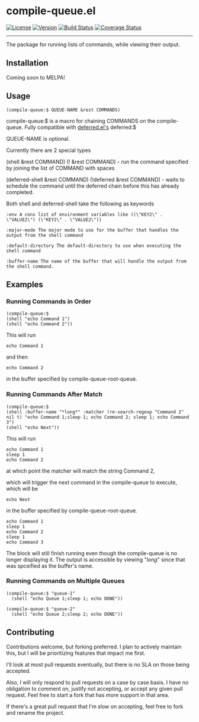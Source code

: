 # compile-queue.el
[![License](https://img.shields.io/badge/license-GPL_3-green.svg)](https://www.gnu.org/licenses/gpl-3.0.txt)
[![Version](https://img.shields.io/github/v/tag/tyler-dodge/compile-queue)](https://github.com/tyler-dodge/compile-queue/releases)
[![Build Status](https://travis-ci.org/tyler-dodge/compile-queue.svg?branch=master)](https://travis-ci.org/github/tyler-dodge/compile-queue)
[![Coverage Status](https://coveralls.io/repos/github/tyler-dodge/compile-queue/badge.svg?branch=master)](https://coveralls.io/github/tyler-dodge/compile-queue)

---

The package for running lists of commands, while viewing their output.

## Installation

Coming soon to MELPA!

## Usage

```
(compile-queue:$ QUEUE-NAME &rest COMMANDS)
```
compile-queue:$ is a macro for chaining COMMANDS on the compile-queue.
Fully compatible with [deferred.el's](https://github.com/kiwanami/emacs-deferred) deferred:$

QUEUE-NAME is optional.

Currently there are 2 special types

(shell &rest COMMAND)
(! &rest COMMAND) - run the command specified by joining
the list of COMMAND with spaces


(deferred-shell &rest COMMAND)
(!deferred &rest COMMAND) - waits to schedule the command
until the deferred chain before this has already completed.

Both shell and deferred-shell take the following as keywords

```
:env A cons list of environment variables like ((\"KEY2\" . \"VALUE2\") (\"KEY2\" . \"VALUE2\"))
```

```
:major-mode The major mode to use for the buffer that handles the output from the shell command
```

```
:default-directory The default-directory to use when executing the shell command
```


```
:buffer-name The name of the buffer that will handle the output from the shell command.
```

## Examples

### Running Commands in Order

```
(compile-queue:$
(shell "echo Command 1")
(shell "echo Command 2"))
```

This will run
```
echo Command 1
```

and then

```
echo Command 2
```

in the buffer specified by compile-queue-root-queue.


### Running Commands After Match

```
(compile-queue:$
(shell :buffer-name "*long*" :matcher (re-search-regexp "Command 2" nil t) "echo Command 1;sleep 1; echo Command 2; sleep 1; echo Command 3")
(shell "echo Next"))
```

This will run
```
echo Command 1
sleep 1
echo Command 2
```

at which point the matcher will match the string Command 2,

which will trigger the next command in the compile-queue to execute,
which will be

```
echo Next
```

in the buffer specified by compile-queue-root-queue.


```
echo Command 1
sleep 1
echo Command 2
sleep 1
echo Command 3
```

The block will still finish running even though the compile-queue is no longer displaying it. The output is accessible by viewing "*long*" since that was spceified as the buffer's name.


### Running Commands on Multiple Queues

```
(compile-queue:$ "queue-1"
  (shell "echo Queue 1;sleep 1; echo DONE"))

(compile-queue:$ "queue-2"
  (shell "echo Queue 2;sleep 2; echo DONE"))
```

## Contributing

Contributions welcome, but forking preferred.
I plan to actively maintain this, but I will be prioritizing features that impact me first.

I'll look at most pull requests eventually, but there is no SLA on those being accepted.

Also, I will only respond to pull requests on a case by case basis.
I have no obligation to comment on, justify not accepting, or accept any given pull request.
Feel free to start a fork that has more support in that area.

If there's a great pull request that I'm slow on accepting, feel free to fork and rename the project.
